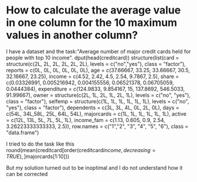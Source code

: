 
# How to calculate the average value in one column for the 10 maximum values in another column?

I have a dataset and the task:"Average number of major credit cards held for people with top 10 income".
dput(head(creditcard))
 structure(list(card = structure(c(2L, 2L, 2L, 2L, 2L, 2L), levels = c("no","yes"), class = "factor"), reports = c(0L, 0L, 0L, 0L, 0L, 0L), age = c(37.66667, 33.25, 33.66667, 30.5, 32.16667, 23.25), income = c(4.52, 2.42, 4.5, 2.54, 9.7867, 2.5), share = c(0.03326991, 0.005216942, 0.004155556, 0.06521378, 0.06705059, 0.0444384), expenditure = c(124.9833, 9.854167, 15, 137.8692, 546.5033, 91.99667), owner = structure(c(2L, 1L, 2L, 1L, 2L, 1L), levels = c("no", "yes"), class = "factor"), selfemp = structure(c(1L, 1L, 1L, 1L, 1L, 1L), levels = c("no", "yes"), class = "factor"), 
 dependents = c(3L, 3L, 4L, 0L, 2L, 0L), days = c(54L, 34L,58L, 25L, 64L, 54L), majorcards = c(1L, 1L, 1L, 1L, 1L, 1L), active = c(12L, 13L, 5L, 7L, 5L, 1L), income_fam = c(1.13, 0.605, 0.9, 2.54, 3.26223333333333, 2.5)), row.names = c("1","2", "3", "4", "5", "6"), class = "data.frame")


I tried to do the task like this
round(mean(creditcard[order(creditcard$income, decreasing = TRUE),]$majorcards[1:10]))

But my solution turned out to be inoptimal and I do not understand how it can be corrected

        